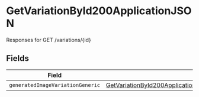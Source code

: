 # GetVariationById200ApplicationJSON

Responses for GET /variations/{id}


## Fields

| Field                                                                                                                                                             | Type                                                                                                                                                              | Required                                                                                                                                                          | Description                                                                                                                                                       |
| ----------------------------------------------------------------------------------------------------------------------------------------------------------------- | ----------------------------------------------------------------------------------------------------------------------------------------------------------------- | ----------------------------------------------------------------------------------------------------------------------------------------------------------------- | ----------------------------------------------------------------------------------------------------------------------------------------------------------------- |
| `generatedImageVariationGeneric`                                                                                                                                  | [GetVariationById200ApplicationJSONGeneratedImageVariationGeneric](../../models/operations/getvariationbyid200applicationjsongeneratedimagevariationgeneric.md)[] | :heavy_minus_sign:                                                                                                                                                | N/A                                                                                                                                                               |